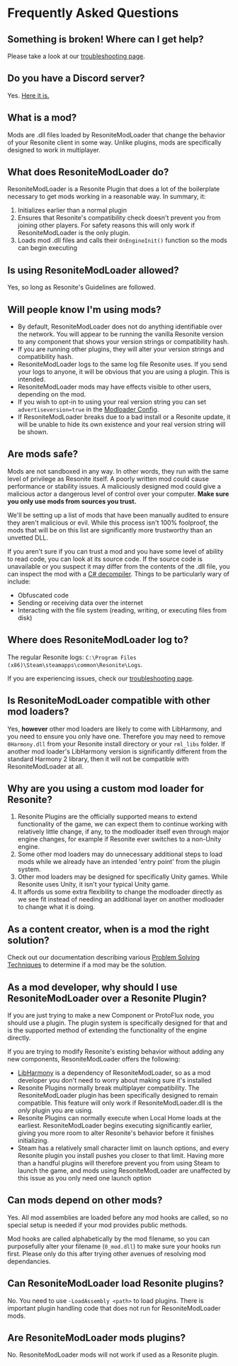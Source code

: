 # Frequently Asked Questions

## Something is broken! Where can I get help?

Please take a look at our [troubleshooting page](troubleshooting.md).

## Do you have a Discord server?

Yes. [Here it is.][Resonite Modding Discord]

## What is a mod?

Mods are .dll files loaded by ResoniteModLoader that change the behavior of your Resonite client in some way. Unlike plugins, mods are specifically designed to work in multiplayer.

## What does ResoniteModLoader do?

ResoniteModLoader is a Resonite Plugin that does a lot of the boilerplate necessary to get mods working in a reasonable way. In summary, it:

1. Initializes earlier than a normal plugin
2. Ensures that Resonite's compatibility check doesn't prevent you from joining other players. For safety reasons this will only work if ResoniteModLoader is the only plugin.
3. Loads mod .dll files and calls their `OnEngineInit()` function so the mods can begin executing

## Is using ResoniteModLoader allowed?

Yes, so long as Resonite's Guidelines are followed.

## Will people know I'm using mods?

- By default, ResoniteModLoader does not do anything identifiable over the network. You will appear to be running the vanilla Resonite version to any component that shows your version strings or compatibility hash.
- If you are running other plugins, they will alter your version strings and compatibility hash.
- ResoniteModLoader logs to the same log file Resonite uses. If you send your logs to anyone, it will be obvious that you are using a plugin. This is intended.
- ResoniteModLoader mods may have effects visible to other users, depending on the mod.
- If you wish to opt-in to using your real version string you can set `advertiseversion=true` in the [Modloader Config](modloader_config.md).
- If ResoniteModLoader breaks due to a bad install or a Resonite update, it will be unable to hide its own existence and your real version string will be shown.

## Are mods safe?

Mods are not sandboxed in any way. In other words, they run with the same level of privilege as Resonite itself. A poorly written mod could cause performance or stability issues. A maliciously designed mod could give a malicious actor a dangerous level of control over your computer. **Make sure you only use mods from sources you trust.**

We'll be setting up a list of mods that have been manually audited to ensure they aren't malicious or evil. While this process isn't 100% foolproof, the mods that will be on this list are significantly more trustworthy than an unvetted DLL.

If you aren't sure if you can trust a mod and you have some level of ability to read code, you can look at its source code. If the source code is unavailable or you suspect it may differ from the contents of the .dll file, you can inspect the mod with a [C# decompiler](https://www.google.com/search?q=c%23+decompiler). Things to be particularly wary of include:

- Obfuscated code
- Sending or receiving data over the internet
- Interacting with the file system (reading, writing, or executing files from disk)

## Where does ResoniteModLoader log to?

The regular Resonite logs: `C:\Program Files (x86)\Steam\steamapps\common\Resonite\Logs`.

If you are experiencing issues, check our [troubleshooting page](troubleshooting.md).


## Is ResoniteModLoader compatible with other mod loaders?

Yes, **however** other mod loaders are likely to come with LibHarmony, and you need to ensure you only have one. Therefore you may need to remove `0Harmony.dll` from your Resonite install directory or your `rml_libs` folder. If another mod loader's LibHarmony version is significantly different from the standard Harmony 2 library, then it will not be compatible with ResoniteModLoader at all.

## Why are you using a custom mod loader for Resonite?

1. Resonite Plugins are the officially supported means to extend functionality of the game, we can expect them to continue working with relatively little change, if any, to the modloader itself even through major engine changes, for example if Resonite ever switches to a non-Unity engine.
2. Some other mod loaders may do unnecessary additional steps to load mods while we already have an intended 'entry point' from the plugin system.
3. Other mod loaders may be designed for specifically Unity games. While Resonite uses Unity, it isn't your typical Unity game.
4. It affords us some extra flexibility to change the modloader directly as we see fit instead of needing an additional layer on another modloader to change what it is doing.

## As a content creator, when is a mod the right solution?

Check out our documentation describing various [Problem Solving Techniques](problem_solving_techniques.md) to determine if a mod may be the solution.

## As a mod developer, why should I use ResoniteModLoader over a Resonite Plugin?

If you are just trying to make a new Component or ProtoFlux node, you should use a plugin. The plugin system is specifically designed for that and is the supported method of extending the functionality of the engine directly.

If you are trying to modify Resonite's existing behavior without adding any new components, ResoniteModLoader offers the following:

- [LibHarmony] is a dependency of ResoniteModLoader, so as a mod developer you don't need to worry about making sure it's installed
- Resonite Plugins normally break multiplayer compatibility. The ResoniteModLoader plugin has been specifically designed to remain compatible. This feature will only work if ResoniteModLoader.dll is the *only* plugin you are using.
- Resonite Plugins can normally execute when Local Home loads at the earliest. ResoniteModLoader begins executing significantly earlier, giving you more room to alter Resonite's behavior before it finishes initializing.
- Steam has a relatively small character limit on launch options, and every Resonite plugin you install pushes you closer to that limit. Having more than a handful plugins will therefore prevent you from using Steam to launch the game, and mods using ResoniteModLoader are unaffected by this issue as you only need one launch option

## Can mods depend on other mods?

Yes. All mod assemblies are loaded before any mod hooks are called, so no special setup is needed if your mod provides public methods.

Mod hooks are called alphabetically by the mod filename, so you can purposefully alter your filename (`0_mod.dll`) to make sure your hooks run first. Please only do this after trying other avenues of resolving mod dependancies.

## Can ResoniteModLoader load Resonite plugins?

No. You need to use `-LoadAssembly <path>` to load plugins. There is important plugin handling code that does not run for ResoniteModLoader mods.

## Are ResoniteModLoader mods plugins?

No. ResoniteModLoader mods will not work if used as a Resonite plugin.

<!--- Link References -->
[LibHarmony]: https://github.com/pardeike/Harmony
[Mod & Plugin Policy]: https://resonite.com/policies/index.html
[Resonite Discord]: https://discord.gg/resonite
[Resonite Modding Discord]: https://discord.gg/ZMRyQ8bryN
